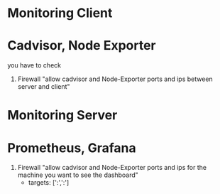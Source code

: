 
# Monitoring Client
# Cadvisor, Node Exporter

you have to check 

1. Firewall "allow cadvisor and Node-Exporter ports and ips between server and client"


# Monitoring Server 
# Prometheus, Grafana 


1. Firewall "allow cadvisor and Node-Exporter ports and ips for the machine you want to see the dashboard"
      - targets: ['<ip>:<port>','<ip>:<port>']
